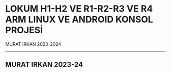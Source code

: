 # LOKUM H1-H2 VE R1-R2-R3 VE R4 ARM LINUX VE ANDROID KONSOL PROJESİ 
MURAT IRKAN 2023-2024 

----------------------------------------------
MURAT IRKAN 2023-24
----------------------------------------------
